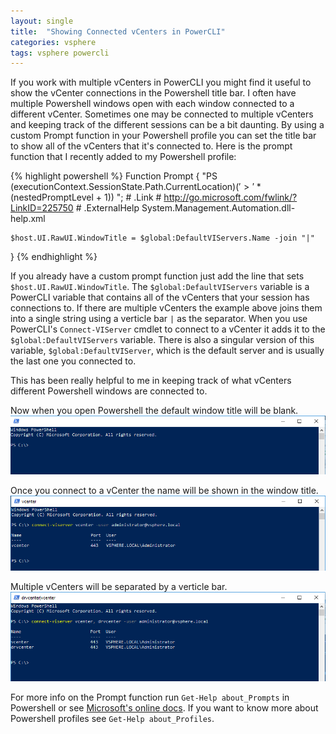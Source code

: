 ```yaml
---
layout: single
title:  "Showing Connected vCenters in PowerCLI"
categories: vsphere
tags: vsphere powercli 
---
```

If you work with multiple vCenters in PowerCLI you might find it useful to show the vCenter connections in the Powershell title bar. I often have multiple Powershell windows open with each window connected to a different vCenter.  Sometimes one may be connected to multiple vCenters and keeping track of the different sessions can be a bit daunting.  By using a custom Prompt function in your Powershell profile you can set the title bar to show all of the vCenters that it's connected to. Here is the prompt function that I recently added to my Powershell profile:

{% highlight powershell %}
Function Prompt {
	"PS $($executionContext.SessionState.Path.CurrentLocation)$('>' * ($nestedPromptLevel + 1)) ";
	# .Link
	# http://go.microsoft.com/fwlink/?LinkID=225750
	# .ExternalHelp System.Management.Automation.dll-help.xml

	$host.UI.RawUI.WindowTitle = $global:DefaultVIServers.Name -join "|"
}
{% endhighlight %}

If you already have a custom prompt function just add the line that sets `$host.UI.RawUI.WindowTitle`.  The `$global:DefaultVIServers` variable is a PowerCLI variable that contains all of the vCenters that your session has connections to.  If there are multiple vCenters the example above joins them into a single string using a verticle bar `|` as the separator.  When you use PowerCLI's `Connect-VIServer` cmdlet to connect to a vCenter it adds it to the `$global:DefaultVIServers` variable.  There is also a singular version of this variable, `$global:DefaultVIServer`, which is the default server and is usually the last one you connected to.

This has been really helpful to me in keeping track of what vCenters different Powershell windows are connected to.

Now when you open Powershell the default window title will be blank.
![Powershell Title](/assets/images/psh-title.png)

Once you connect to a vCenter the name will be shown in the window title.
![Powershell Title](/assets/images/psh-title1.png)

Multiple vCenters will be separated by a verticle bar.
![Powershell Title](/assets/images/psh-title2.png)

For more info on the Prompt function run `Get-Help about_Prompts` in Powershell or see [Microsoft's online docs][1].  If you want to know more about Powershell profiles see `Get-Help about_Profiles`.

[1]: https://docs.microsoft.com/en-us/powershell/module/microsoft.powershell.core/about/about_prompts?view=powershell-6